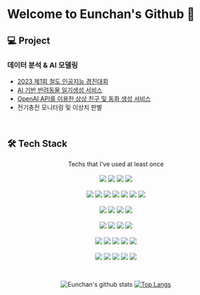 # Welcome to Eunchan's Github 🤗

## 💻 Project
### 데이터 분석 & AI 모델링
- [2023 제1회 철도 인공지능 경진대회](https://github.com/EunchanJeong/2023_Railroad_Contest)
- [AI 기반 반려동물 일기생성 서비스](https://github.com/EunchanJeong/Pet_Emotion_Diary_Clone)
- [OpenAI API를 이용한 상상 친구 및 동화 생성 서비스](https://github.com/EunchanJeong/Prompter_Day_2023)
- 전기충전 모니터링 및 이상치 판별

<br>

## 🛠 Tech Stack
<div align="center"> 

  Techs that I've used at least once <br>
  <br>
  <img src="https://img.shields.io/badge/Python-3776AB?style=for-the-badge&logo=Python&logoColor=white"/>
  <img src="https://img.shields.io/badge/Java-437291?style=for-the-badge&logo=OpenJDK&logoColor=white"/>
  <img src="https://img.shields.io/badge/C++-00599C?style=for-the-badge&logo=cplusplus&logoColor=white"/>
  <img src="https://img.shields.io/badge/C-A8B9CC?style=for-the-badge&logo=C&logoColor=white"/>
  <br>
  <br>
  <img src="https://img.shields.io/badge/Tensorflow-FF6F00?style=for-the-badge&logo=tensorflow&logoColor=white"/> 
  <img src="https://img.shields.io/badge/Keras-D00000?style=for-the-badge&logo=keras&logoColor=white"/>
  <img src="https://img.shields.io/badge/scikit learn-F7931E?style=for-the-badge&logo=scikitlearn&logoColor=white"/>
  <img src="https://img.shields.io/badge/pandas-150458?style=for-the-badge&logo=pandas&logoColor=white"/>
  <img src="https://img.shields.io/badge/Numpy-013243?style=for-the-badge&logo=Numpy&logoColor=white"/>
  <img src="https://img.shields.io/badge/OpenAI-412991?style=for-the-badge&logo=OpenAI&logoColor=white"/> 
  <img src="https://img.shields.io/badge/OpenCV-5C3EE8?style=for-the-badge&logo=opencv&logoColor=white"/>
  <br>
  <br>
  <img src="https://img.shields.io/badge/Django-092E20?style=for-the-badge&logo=django&logoColor=white"/>
  <img src="https://img.shields.io/badge/AWS-232F3E?style=for-the-badge&logo=Amazon AWS&logoColor=white"/> 
  <img src="https://img.shields.io/badge/Docker-2496ED?style=for-the-badge&logo=docker&logoColor=white"/> 
  <img src="https://img.shields.io/badge/Kubernetes-326CE5?style=for-the-badge&logo=kubernetes&logoColor=white"/>
  <br>
  <br>
  <img src="https://img.shields.io/badge/HTML5-E34F26?style=for-the-badge&logo=html5&logoColor=white"/> 
  <img src="https://img.shields.io/badge/CSS3-1572B6?style=for-the-badge&logo=css3&logoColor=white"/> 
  <img src="https://img.shields.io/badge/Javascript-F7DF1E?style=for-the-badge&logo=javascript&logoColor=white"/> 
  <img src="https://img.shields.io/badge/MySQL-4479A1?style=for-the-badge&logo=mysql&logoColor=white"/> 
  <br>
  <br>
  <img src="https://img.shields.io/badge/Jupyter notebook-F37626?style=for-the-badge&logo=Jupyter&logoColor=white"/>
  <img src="https://img.shields.io/badge/Google Colab-F9AB00?style=for-the-badge&logo=googlecolab&logoColor=white"/>
  <img src="https://img.shields.io/badge/Visual Studio Code-007ACC?style=for-the-badge&logo=visualstudiocode&logoColor=white"/> 
  <img src="https://img.shields.io/badge/PyCharm-000000?style=for-the-badge&logo=pycharm&logoColor=white"/>
  <img src="https://img.shields.io/badge/Eclipse IDE-2C2255?style=for-the-badge&logo=Eclipse IDE&logoColor=white"/>
  <br>
  <br>
  <img src="https://img.shields.io/badge/Git-F05032?style=for-the-badge&logo=git&logoColor=white"/>
  <img src="https://img.shields.io/badge/GitHub-181717?style=for-the-badge&logo=github&logoColor=white"/>
  <img src="https://img.shields.io/badge/notion-000000?style=for-the-badge&logo=notion&logoColor=white"/>
  <img src="https://img.shields.io/badge/Discord-5865F2?style=for-the-badge&logo=Discord&logoColor=white"/>
  <img src="https://img.shields.io/badge/Slack-4A154B?style=for-the-badge&logo=slack&logoColor=white"/>
</div>

<div align="center">

<br>

  ![Eunchan's github stats](https://github-readme-stats.vercel.app/api?username=EunchanJeong&show_icons=true&theme=shadow_blue)
  [![Top Langs](https://github-readme-stats.vercel.app/api/top-langs/?username=EunchanJeong&layout=compact&theme=shadow_blue)](https://github.com/EunchanJeong/github-readme-stats)
  
</div>

<!--
**EunchanJeong/EunchanJeong** is a ✨ _special_ ✨ repository because its `README.md` (this file) appears on your GitHub profile.

Here are some ideas to get you started:

- 🔭 I’m currently working on ...
- 🌱 I’m currently learning ...
- 👯 I’m looking to collaborate on ...
- 🤔 I’m looking for help with ...
- 💬 Ask me about ...
- 📫 How to reach me: ...
- 😄 Pronouns: ...
- ⚡ Fun fact: ...
-->
